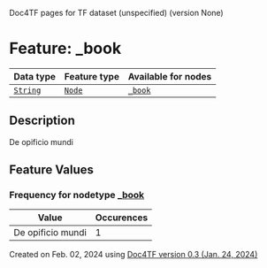 Doc4TF pages for TF dataset (unspecified) (version None)
# Feature: _book
Data type|Feature type|Available for nodes
---|---|---
[`String`](featurebydatatype.md#string)|[`Node`](featurebytype.md#node)| [`_book`](featurebynodetype.md#_book) 
## Description
De opificio mundi
## Feature Values
### Frequency for nodetype [_book](featurebynodetype.md#_book)
Value|Occurences
---|---
De opificio mundi|1
 

Created on Feb. 02, 2024 using [Doc4TF  version 0.3 (Jan. 24, 2024)](https://github.com/tonyjurg/Doc4TF) 